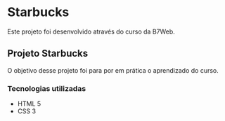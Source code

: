 # Starbucks

Este projeto foi desenvolvido através do curso da B7Web.

## Projeto Starbucks

O objetivo desse projeto foi para por em prática o aprendizado do curso.

### Tecnologias utilizadas

- HTML 5
- CSS 3